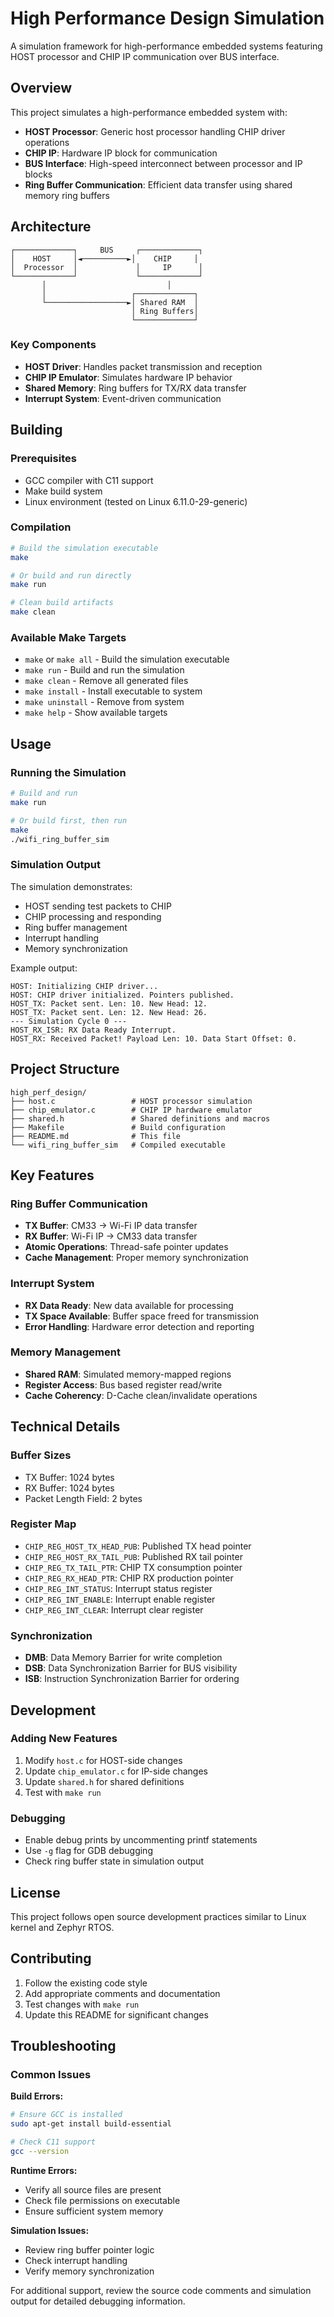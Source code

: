 # High Performance Design Simulation

A simulation framework for high-performance embedded systems featuring HOST processor and CHIP IP communication over BUS interface.

## Overview

This project simulates a high-performance embedded system with:
- **HOST Processor**: Generic host processor handling CHIP driver operations
- **CHIP IP**: Hardware IP block for communication
- **BUS Interface**: High-speed interconnect between processor and IP blocks
- **Ring Buffer Communication**: Efficient data transfer using shared memory ring buffers

## Architecture

```
┌─────────────┐     BUS     ┌─────────────┐
│    HOST     │◄──────────►│    CHIP     │
│  Processor  │             │     IP      │
└─────────────┘             └─────────────┘
       │                           │
       │                   ┌─────────────┐
       └──────────────────►│ Shared RAM  │
                           │ Ring Buffers│
                           └─────────────┘
```

### Key Components

- **HOST Driver**: Handles packet transmission and reception
- **CHIP IP Emulator**: Simulates hardware IP behavior
- **Shared Memory**: Ring buffers for TX/RX data transfer
- **Interrupt System**: Event-driven communication

## Building

### Prerequisites

- GCC compiler with C11 support
- Make build system
- Linux environment (tested on Linux 6.11.0-29-generic)

### Compilation

```bash
# Build the simulation executable
make

# Or build and run directly
make run

# Clean build artifacts
make clean
```

### Available Make Targets

- `make` or `make all` - Build the simulation executable
- `make run` - Build and run the simulation
- `make clean` - Remove all generated files
- `make install` - Install executable to system
- `make uninstall` - Remove from system
- `make help` - Show available targets

## Usage

### Running the Simulation

```bash
# Build and run
make run

# Or build first, then run
make
./wifi_ring_buffer_sim
```

### Simulation Output

The simulation demonstrates:
- HOST sending test packets to CHIP
- CHIP processing and responding
- Ring buffer management
- Interrupt handling
- Memory synchronization

Example output:
```
HOST: Initializing CHIP driver...
HOST: CHIP driver initialized. Pointers published.
HOST_TX: Packet sent. Len: 10. New Head: 12.
HOST_TX: Packet sent. Len: 12. New Head: 26.
--- Simulation Cycle 0 ---
HOST_RX_ISR: RX Data Ready Interrupt.
HOST_RX: Received Packet! Payload Len: 10. Data Start Offset: 0.
```

## Project Structure

```
high_perf_design/
├── host.c                 # HOST processor simulation
├── chip_emulator.c        # CHIP IP hardware emulator
├── shared.h               # Shared definitions and macros
├── Makefile               # Build configuration
├── README.md              # This file
└── wifi_ring_buffer_sim   # Compiled executable
```

## Key Features

### Ring Buffer Communication
- **TX Buffer**: CM33 → Wi-Fi IP data transfer
- **RX Buffer**: Wi-Fi IP → CM33 data transfer
- **Atomic Operations**: Thread-safe pointer updates
- **Cache Management**: Proper memory synchronization

### Interrupt System
- **RX Data Ready**: New data available for processing
- **TX Space Available**: Buffer space freed for transmission
- **Error Handling**: Hardware error detection and reporting

### Memory Management
- **Shared RAM**: Simulated memory-mapped regions
- **Register Access**: Bus based register read/write
- **Cache Coherency**: D-Cache clean/invalidate operations

## Technical Details

### Buffer Sizes
- TX Buffer: 1024 bytes
- RX Buffer: 1024 bytes
- Packet Length Field: 2 bytes

### Register Map
- `CHIP_REG_HOST_TX_HEAD_PUB`: Published TX head pointer
- `CHIP_REG_HOST_RX_TAIL_PUB`: Published RX tail pointer
- `CHIP_REG_TX_TAIL_PTR`: CHIP TX consumption pointer
- `CHIP_REG_RX_HEAD_PTR`: CHIP RX production pointer
- `CHIP_REG_INT_STATUS`: Interrupt status register
- `CHIP_REG_INT_ENABLE`: Interrupt enable register
- `CHIP_REG_INT_CLEAR`: Interrupt clear register

### Synchronization
- **DMB**: Data Memory Barrier for write completion
- **DSB**: Data Synchronization Barrier for BUS visibility
- **ISB**: Instruction Synchronization Barrier for ordering

## Development

### Adding New Features
1. Modify `host.c` for HOST-side changes
2. Update `chip_emulator.c` for IP-side changes
3. Update `shared.h` for shared definitions
4. Test with `make run`

### Debugging
- Enable debug prints by uncommenting printf statements
- Use `-g` flag for GDB debugging
- Check ring buffer state in simulation output

## License

This project follows open source development practices similar to Linux kernel and Zephyr RTOS.

## Contributing

1. Follow the existing code style
2. Add appropriate comments and documentation
3. Test changes with `make run`
4. Update this README for significant changes

## Troubleshooting

### Common Issues

**Build Errors:**
```bash
# Ensure GCC is installed
sudo apt-get install build-essential

# Check C11 support
gcc --version
```

**Runtime Errors:**
- Verify all source files are present
- Check file permissions on executable
- Ensure sufficient system memory

**Simulation Issues:**
- Review ring buffer pointer logic
- Check interrupt handling
- Verify memory synchronization

For additional support, review the source code comments and simulation output for detailed debugging information. 
